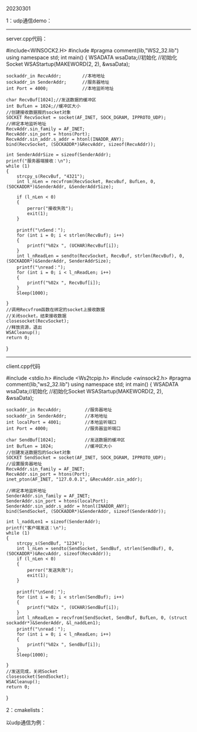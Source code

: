 20230301



1：udp通信demo：

-----------------------------------------------------------------------------------------------------------------------------------

server.cpp代码：

#include<WINSOCK2.H>
#include<iostream>
#pragma comment(lib,"WS2_32.lib")
using namespace std;
int main()
{
	WSADATA wsaData;//初始化
	//初始化Socket
	WSAStartup(MAKEWORD(2, 2), &wsaData);

	sockaddr_in RecvAddr;        //本地地址
	sockaddr_in SenderAddr;      //服务器地址
	int Port = 4000;             //本地监听地址
	
	char RecvBuf[1024];//发送数据的缓冲区
	int BufLen = 1024;//缓冲区大小
	//创建接收数据报的socket对象
	SOCKET RecvSocket = socket(AF_INET, SOCK_DGRAM, IPPROTO_UDP);
	//绑定本地监听地址
	RecvAddr.sin_family = AF_INET;
	RecvAddr.sin_port = htons(Port);
	RecvAddr.sin_addr.s_addr = htonl(INADDR_ANY);
	bind(RecvSocket, (SOCKADDR*)&RecvAddr, sizeof(RecvAddr));
	
	int SenderAddrSize = sizeof(SenderAddr);
	printf("服务器端接收：\n");
	while (1)
	{
		strcpy_s(RecvBuf, "4321");
		int l_nLen = recvfrom(RecvSocket, RecvBuf, BufLen, 0, (SOCKADDR*)&SenderAddr, &SenderAddrSize);
	
		if (l_nLen < 0)
		{
			perror("接收失败");
			exit(1);
		}
	
		printf("\nSend：");
		for (int i = 0; i < strlen(RecvBuf); i++)
		{
			printf("%02x ", (UCHAR)RecvBuf[i]);
		}
		int l_nReadLen = sendto(RecvSocket, RecvBuf, strlen(RecvBuf), 0, (SOCKADDR*)&SenderAddr, SenderAddrSize);
		printf("\nread：");
		for (int i = 0; i < l_nReadLen; i++)
		{
			printf("%02x ", RecvBuf[i]);
		}
		Sleep(1000);
	
	}
	//调用Recvfrom函数在绑定的socket上接收数据
	//关闭socket，结束接收数据
	closesocket(RecvSocket);
	//释放资源，退出
	WSACleanup();
	return 0;
}

-----------------------------------------------------------------------------------------------------------------------

client.cpp代码

#include <stdio.h>
#include <Ws2tcpip.h>
#include <winsock2.h>
#pragma comment(lib,"ws2_32.lib")
using namespace std;
int main()
{
	WSADATA wsaData;//初始化
	//初始化Socket
	WSAStartup(MAKEWORD(2, 2), &wsaData);

	sockaddr_in RecvAddr;         //服务器地址
	sockaddr_in SenderAddr;       //本地地址
	int localPort = 4001;         //本地监听端口
	int Port = 4000;              //服务器监听端口
	
	char SendBuf[1024];           //发送数据的缓冲区
	int BufLen = 1024;            //缓冲区大小
	//创建发送数据包的Socket对象
	SOCKET SendSocket = socket(AF_INET, SOCK_DGRAM, IPPROTO_UDP);
	//设置服务器地址
	RecvAddr.sin_family = AF_INET;
	RecvAddr.sin_port = htons(Port);
	inet_pton(AF_INET, "127.0.0.1", &RecvAddr.sin_addr);
	
	//绑定本地监听地址
	SenderAddr.sin_family = AF_INET;
	SenderAddr.sin_port = htons(localPort);
	SenderAddr.sin_addr.s_addr = htonl(INADDR_ANY);
	bind(SendSocket, (SOCKADDR*)&SenderAddr, sizeof(SenderAddr));
	
	int l_naddLen1 = sizeof(SenderAddr);
	printf("客户端发送：\n");
	while (1)
	{
		strcpy_s(SendBuf, "1234");
		int l_nLen = sendto(SendSocket, SendBuf, strlen(SendBuf), 0, (SOCKADDR*)&RecvAddr, sizeof(RecvAddr));
		if (l_nLen < 0)
		{
			perror("发送失败");
			exit(1);
		}
	
		printf("\nSend：");
		for (int i = 0; i < strlen(SendBuf); i++)
		{
			printf("%02x ", (UCHAR)SendBuf[i]);
		}
		int l_nReadLen = recvfrom(SendSocket, SendBuf, BufLen, 0, (struct sockaddr*)&SenderAddr, &l_naddLen1);
		printf("\nread：");
		for (int i = 0; i < l_nReadLen; i++)
		{
			printf("%02x ", SendBuf[i]);
		}
		Sleep(1000);
	
	}
	//发送完成，关闭Socket
	closesocket(SendSocket);
	WSACleanup();
	return 0;
}







2：cmakelists：

以udp通信为例：


